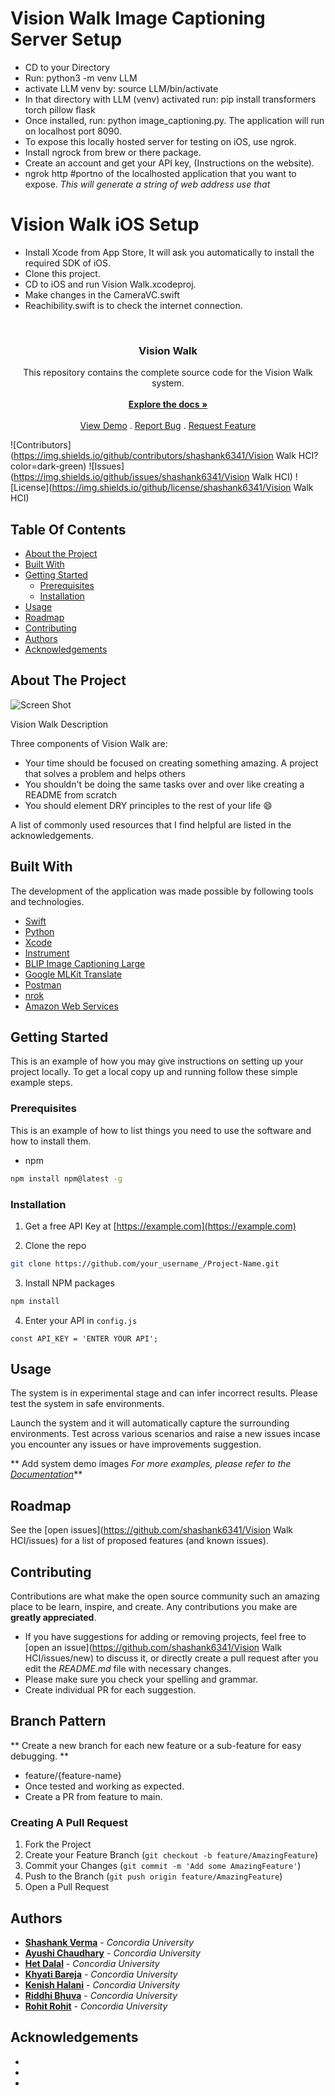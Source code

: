 # Vision Walk Image Captioning Server Setup

- CD to your Directory
- Run: python3 -m venv LLM
- activate LLM venv by: source LLM/bin/activate
- In that directory with LLM (venv) activated run: pip install transformers torch pillow flask
- Once installed, run: python image_captioning.py. The application will run on localhost port 8090.
- To expose this locally hosted server for testing on iOS, use ngrok.
- Install ngrock from brew or there package.
- Create an account and get your API key, (Instructions on the website).
- ngrok http #portno of the localhosted application that you want to expose. *This will generate a string of web address use that*

# Vision Walk iOS Setup

- Install Xcode from App Store, It will ask you automatically to install the required SDK of iOS.
- Clone this project.
- CD to iOS and run Vision Walk.xcodeproj.
- Make changes in the CameraVC.swift
- Reachibility.swift is to check the internet connection.



<br/>
<p align="center">
  <h3 align="center">Vision Walk</h3>

  <p align="center">
    This repository contains the complete source code for the Vision Walk system.
    <br/>
    <br/>
    <a href="https://github.com/shashank6341/Vision Walk HCI"><strong>Explore the docs »</strong></a>
    <br/>
    <br/>
    <a href="https://github.com/shashank6341/Vision Walk HCI">View Demo</a>
    .
    <a href="https://github.com/shashank6341/Vision-Walk-HCI/issues">Report Bug</a>
    .
    <a href="https://github.com/shashank6341/Vision-Walk-HCI/issues">Request Feature</a>
  </p>
</p>

![Contributors](https://img.shields.io/github/contributors/shashank6341/Vision Walk HCI?color=dark-green) ![Issues](https://img.shields.io/github/issues/shashank6341/Vision Walk HCI) ![License](https://img.shields.io/github/license/shashank6341/Vision Walk HCI) 

## Table Of Contents

* [About the Project](#about-the-project)
* [Built With](#built-with)
* [Getting Started](#getting-started)
  * [Prerequisites](#prerequisites)
  * [Installation](#installation)
* [Usage](#usage)
* [Roadmap](#roadmap)
* [Contributing](#contributing)
* [Authors](#authors)
* [Acknowledgements](#acknowledgements)

## About The Project

![Screen Shot](images/screenshot.png)

Vision Walk Description

Three components of Vision Walk are:

* Your time should be focused on creating something amazing. A project that solves a problem and helps others
* You shouldn't be doing the same tasks over and over like creating a README from scratch
* You should element DRY principles to the rest of your life :smile:

A list of commonly used resources that I find helpful are listed in the acknowledgements.

## Built With

The development of the application was made possible by following tools and technologies.

* [Swift](https://developer.apple.com/swift/)
* [Python](https://www.python.org/)
* [Xcode](https://developer.apple.com/xcode/)
* [Instrument](https://developer.apple.com/documentation/xcode/gathering-information-about-memory-use)
* [BLIP Image Captioning Large](https://huggingface.co/Salesforce/blip-image-captioning-large)
* [Google MLKit Translate](https://developers.google.com/ml-kit/language/translation/ios)
* [Postman](https://www.postman.com/)
* [nrok](https://ngrok.com/)
* [Amazon Web Services](https://aws.amazon.com/)
## Getting Started

This is an example of how you may give instructions on setting up your project locally.
To get a local copy up and running follow these simple example steps.

### Prerequisites

This is an example of how to list things you need to use the software and how to install them.

* npm

```sh
npm install npm@latest -g
```

### Installation

1. Get a free API Key at [https://example.com](https://example.com)

2. Clone the repo

```sh
git clone https://github.com/your_username_/Project-Name.git
```

3. Install NPM packages

```sh
npm install
```

4. Enter your API in `config.js`

```JS
const API_KEY = 'ENTER YOUR API';
```

## Usage

The system is in experimental stage and can infer incorrect results. Please test the system in safe environments.

Launch the system and it will automatically capture the surrounding environments. Test across various scenarios and raise a new issues incase you encounter any issues or have improvements suggestion.

** Add system demo images _For more examples, please refer to the [Documentation](https://example.com)_**

## Roadmap

See the [open issues](https://github.com/shashank6341/Vision Walk HCI/issues) for a list of proposed features (and known issues).

## Contributing

Contributions are what make the open source community such an amazing place to be learn, inspire, and create. Any contributions you make are **greatly appreciated**.
* If you have suggestions for adding or removing projects, feel free to [open an issue](https://github.com/shashank6341/Vision Walk HCI/issues/new) to discuss it, or directly create a pull request after you edit the *README.md* file with necessary changes.
* Please make sure you check your spelling and grammar.
* Create individual PR for each suggestion.

## Branch Pattern

** Create a new branch for each new feature or a sub-feature for easy debugging. **

- feature/{feature-name}
- Once tested and working as expected.
- Create a PR from feature to main.

### Creating A Pull Request

1. Fork the Project
2. Create your Feature Branch (`git checkout -b feature/AmazingFeature`)
3. Commit your Changes (`git commit -m 'Add some AmazingFeature'`)
4. Push to the Branch (`git push origin feature/AmazingFeature`)
5. Open a Pull Request

## Authors

* **[Shashank Verma](https://github.com/shashank6341/)** - *Concordia University*
* **[Ayushi Chaudhary](https://github.com/shashank6341/)** - *Concordia University*
* **[Het Dalal](https://github.com/shashank6341/)** - *Concordia University*
* **[Khyati Bareja](https://github.com/shashank6341/)** - *Concordia University*
* **[Kenish Halani](https://github.com/shashank6341/)** - *Concordia University*
* **[Riddhi Bhuva](https://github.com/shashank6341/)** - *Concordia University*
* **[Rohit Rohit](https://github.com/shashank6341/)** - *Concordia University*

## Acknowledgements

* []()
* []()
* []()
